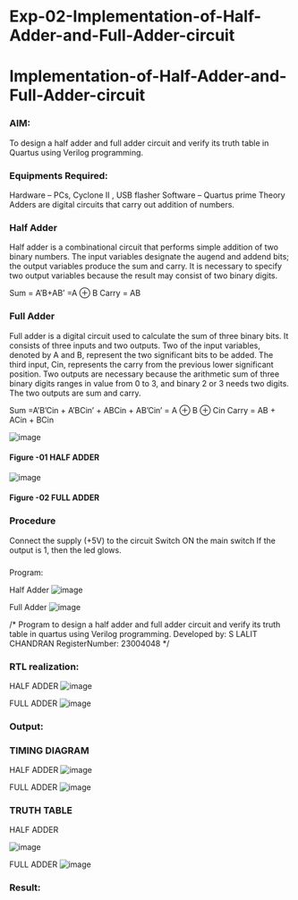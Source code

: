 # Exp-02-Implementation-of-Half-Adder-and-Full-Adder-circuit

# Implementation-of-Half-Adder-and-Full-Adder-circuit
### AIM:
To design a half adder and full adder circuit and verify its truth table in Quartus using Verilog programming.

### Equipments Required:
Hardware – PCs, Cyclone II , USB flasher
Software – Quartus prime
Theory
Adders are digital circuits that carry out addition of numbers.

### Half Adder
Half adder is a combinational circuit that performs simple addition of two binary numbers. The input variables designate the augend and addend bits; the output variables produce the sum and carry. It is necessary to specify two output variables because the result may consist of two binary digits.

Sum = A’B+AB’ =A ⊕ B Carry = AB

### Full Adder
Full adder is a digital circuit used to calculate the sum of three binary bits. It consists of three inputs and two outputs. Two of the input variables, denoted by A and B, represent the two significant bits to be added. The third input, Cin, represents the carry from the previous lower significant position. Two outputs are necessary because the arithmetic sum of three binary digits ranges in value from 0 to 3, and binary 2 or 3 needs two digits. The two outputs are sum and carry.

Sum =A’B’Cin + A’BCin’ + ABCin + AB’Cin’ = A ⊕ B ⊕ Cin Carry = AB + ACin + BCin

 ![image](https://user-images.githubusercontent.com/36288975/163552156-a13e5a56-c638-4110-97d9-8896907c8d25.png)

#### Figure -01 HALF ADDER 


![image](https://user-images.githubusercontent.com/36288975/163552057-b3547877-6d07-45b4-b7e0-bcfebfad9e1d.png)

#### Figure -02 FULL ADDER 

### Procedure

Connect the supply (+5V) to the circuit
Switch ON the main switch
If the output is 1, then the led glows.
### 
Program:

Half Adder
![image](https://github.com/lalitchandran/Exp-02-Implementation-of-Half-Adder-and-Full-Adder-circuit/assets/137707725/295d73f2-9c88-4a1a-b372-325580091d59)

Full Adder
![image](https://github.com/lalitchandran/Exp-02-Implementation-of-Half-Adder-and-Full-Adder-circuit/assets/137707725/ea0d403b-f0fd-45c8-94a3-0d9e5865a7ad)

/*
Program to design a half adder and full adder circuit and verify its truth table in quartus using Verilog programming.
Developed by: S LALIT CHANDRAN
RegisterNumber: 23004048
*/

### RTL realization:

HALF ADDER
![image](https://github.com/lalitchandran/Exp-02-Implementation-of-Half-Adder-and-Full-Adder-circuit/assets/137707725/36cb1da7-1efc-4fd3-bed8-e45aa1e548e9)

FULL ADDER
![image](https://github.com/lalitchandran/Exp-02-Implementation-of-Half-Adder-and-Full-Adder-circuit/assets/137707725/bf2cb324-f63e-4500-b2ab-a64109c7bd9b)

### Output:
### TIMING DIAGRAM

HALF ADDER
![image](https://github.com/lalitchandran/Exp-02-Implementation-of-Half-Adder-and-Full-Adder-circuit/assets/137707725/00fd326c-3382-4e07-ad37-b9e71adbf111)

FULL ADDER
![image](https://github.com/lalitchandran/Exp-02-Implementation-of-Half-Adder-and-Full-Adder-circuit/assets/137707725/bf6bd1b8-ce51-4e21-acb8-debe288e9e54)

### TRUTH TABLE 

HALF ADDER

![image](https://github.com/lalitchandran/Exp-02-Implementation-of-Half-Adder-and-Full-Adder-circuit/assets/137707725/39de11fa-5408-42c7-98b4-e4dd5fd22ccf)

FULL ADDER
![image](https://github.com/lalitchandran/Exp-02-Implementation-of-Half-Adder-and-Full-Adder-circuit/assets/137707725/2132a958-f031-4a0c-9f02-239fae9e7b5a)

### Result:
